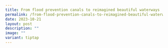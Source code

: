 ```yaml
---
title: From flood prevention canals to reimagined beautiful waterways
permalink: /from-flood-prevention-canals-to-reimagined-beautiful-waterways/
date: 2023-10-21
layout: post
description: ""
image: ""
variant: tiptap
---
```

